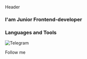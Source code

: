 Header

### I'am Junior Frontend-developer

### Languages and Tools

![Telegram](https://img.shields.io/badge/-Flutter-#9f9f9f-?style=for-the-badge&logo=Telegram)

Follow me
